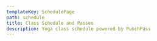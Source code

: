 ```yaml
---
templateKey: SchedulePage
path: schedule
title: Class Schedule and Passes
description: Yoga class schedule powered by PunchPass
---
```

